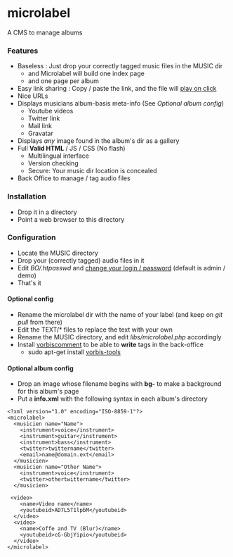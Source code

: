 # microlabel

A CMS to manage albums

### Features
- Baseless : Just drop your correctly tagged music files in the MUSIC dir
    - and Microlabel will build one index page
    - and one page per album
- Easy link sharing : Copy / paste the link, and the file will [play on click](http://tinyurl.com/k4vkzcp)
- Nice URLs
- Displays musicians album-basis meta-info (See *Optional album config*)
    - Youtube videos
    - Twitter link
    - Mail link
    - Gravatar
- Displays *any* image found in the album's dir as a gallery
- Full **Valid HTML** / JS / CSS (No flash)
    - Multilingual interface
    - Version checking
    - Secure: Your music dir location is concealed
- Back Office to manage / tag audio files

### Installation
- Drop it in a directory
- Point a web browser to this directory

### Configuration
- Locate the MUSIC directory
- Drop your (correctly tagged) audio files in it
- Edit *BO/.htpasswd* and [change your login / password](https://httpd.apache.org/docs/current/programs/htpasswd.html) (default is admin / demo)
- That's it

#### Optional config
- Rename the microlabel dir with the name of your label (and keep on *git pull* from there)
- Edit the TEXT/* files to replace the text with your own
- Rename the MUSIC directory, and edit *libs/microlabel.php* accordingly
- Install [vorbiscomment](https://wiki.xiph.org/VorbisComment) to be able to **write** tags in the back-office
    - sudo apt-get install [vorbis-tools](https://wiki.xiph.org/Vorbis-tools)

#### Optional album config
- Drop an image whose filename begins with **bg-** to make a background for this album's page
- Put a **info.xml** with the following syntax in each album's directory

```
<?xml version="1.0" encoding="ISO-8859-1"?>
<microlabel>
  <musicien name="Name">
    <instrument>voice</instrument>
    <instrument>guitar</instrument>
    <instrument>bass</instrument>
    <twitter>twittername</twitter>
    <email>name@domain.ext</email>
  </musicien>
  <musicien name="Other Name">
    <instrument>voice</instrument>
    <twitter>othertwittername</twitter>
  </musicien>

 <video>
    <name>Video name</name>
    <youtubeid>AD7L5T1lpbM</youtubeid>
  </video>
  <video>
    <name>Coffe and TV (Blur)</name>
    <youtubeid>cG-GbjYipio</youtubeid>
  </video>
</microlabel>
```
